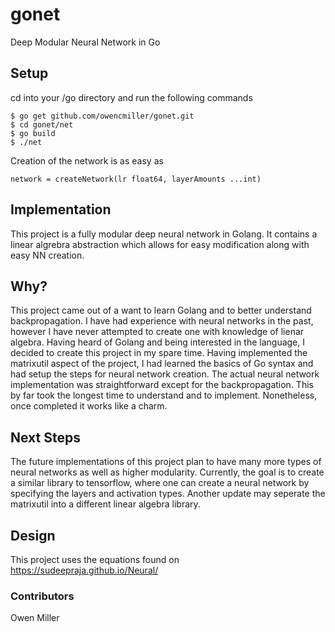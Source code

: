 # gonet
Deep Modular Neural Network in Go

## Setup
cd into your /go directory and run the following commands
```
$ go get github.com/owencmiller/gonet.git
$ cd gonet/net
$ go build
$ ./net
```
Creation of the network is as easy as 
```
network = createNetwork(lr float64, layerAmounts ...int)
``` 
## Implementation
This project is a fully modular deep neural network in Golang. 
It contains a linear algrebra abstraction which allows for easy modification along with easy NN creation.

## Why?
This project came out of a want to learn Golang and to better understand backpropagation. I have had experience with neural networks in the past, however I have never attempted to create one with knowledge of lienar algebra. Having heard of Golang and being interested in the language, I decided to create this project in my spare time. Having implemented the matrixutil aspect of the project, I had learned the basics of Go syntax and had setup the steps for neural network creation. The actual neural network implementation was straightforward except for the backpropagation. This by far took the longest time to understand and to implement. Nonetheless, once completed it works like a charm.

## Next Steps
The future implementations of this project plan to have many more types of neural networks as well as higher modularity. Currently, the goal is to create a similar library to tensorflow, where one can create a neural network by specifying the layers and activation types.
Another update may seperate the matrixutil into a different linear algebra library.

## Design
This project uses the equations found on https://sudeepraja.github.io/Neural/

### Contributors
Owen Miller
